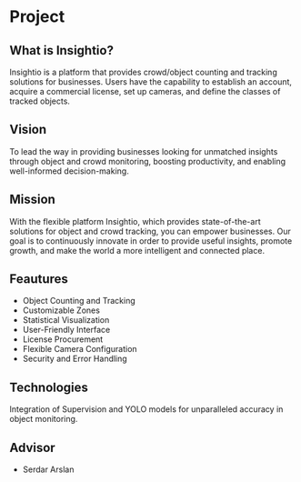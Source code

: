 # Project


## What is Insightio?
Insightio is a platform that provides crowd/object counting and tracking solutions for businesses. Users have the capability to establish an account, acquire a commercial license, set up cameras, and define the classes of tracked objects.

## Vision
To lead the way in providing businesses looking for unmatched insights through object and crowd monitoring, boosting productivity, and enabling well-informed decision-making.

## Mission
With the flexible platform Insightio, which provides state-of-the-art solutions for object and crowd tracking, you can empower businesses. Our goal is to continuously innovate in order to provide useful insights, promote growth, and make the world a more intelligent and connected place.

## Feautures
* Object Counting and Tracking
* Customizable Zones
* Statistical Visualization
* User-Friendly Interface
* License Procurement
* Flexible Camera Configuration
* Security and Error Handling

## Technologies
Integration of Supervision and YOLO models for unparalleled accuracy in object monitoring.

## Advisor
* Serdar Arslan